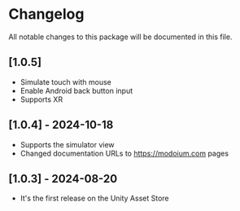 # Changelog
All notable changes to this package will be documented in this file.

## [1.0.5]
- Simulate touch with mouse
- Enable Android back button input
- Supports XR

## [1.0.4] - 2024-10-18
- Supports the simulator view
- Changed documentation URLs to https://modoium.com pages

## [1.0.3] - 2024-08-20
- It's the first release on the Unity Asset Store
